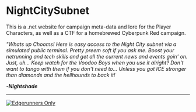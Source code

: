 # NightCitySubnet
This is a .net website for campaign meta-data and lore for the Player Characters, as well as a CTF for a homebrewed Cyberpunk Red campaign.

*"Whats up Chooms! Here is easy access to the Night City subnet via a simulated public terminal. Pretty preem soft if you ask me. Boost your netrunning and tech skills and get all the current news and events goin' on. Just, uh... Keep watch for the Voodoo Boys when you use it alright? Don't want to tango with them if you don't need to... Unless you got ICE stronger than diamonds and the hellhounds to back it!*

**_-Nightshade_**


***

[![Edgerunners Only](http://img.youtube.com/vi/DV6LE-9B1ic/0.jpg)](http://www.youtube.com/watch?v=DV6LE-9B1ic)

